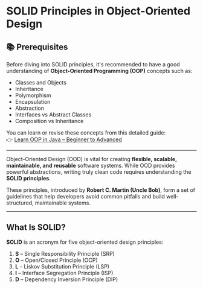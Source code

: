 <!--
author: "Avinash Gurugubelli",
title: "Introduction to SOLID Principles in OOP",
description: "An overview of the SOLID design principles and how they help build maintainable, scalable, and clean object-oriented software.",
tags: ["SOLID", "OOP", "Clean Code", "Object-Oriented Design", "Software Principles"],
references: []
-->

# SOLID Principles in Object-Oriented Design

## 📚 Prerequisites

Before diving into SOLID principles, it's recommended to have a good understanding of **Object-Oriented Programming (OOP)** concepts such as:

- Classes and Objects
- Inheritance
- Polymorphism
- Encapsulation
- Abstraction
- Interfaces vs Abstract Classes
- Composition vs Inheritance

You can learn or revise these concepts from this detailed guide:  
👉 [Learn OOP in Java – Beginner to Advanced](../oops/01-introduction.md)

---


Object-Oriented Design (OOD) is vital for creating **flexible, scalable, maintainable, and reusable** software systems. While OOD provides powerful abstractions, writing truly clean code requires understanding the **SOLID principles**.

These principles, introduced by **Robert C. Martin (Uncle Bob)**, form a set of guidelines that help developers avoid common pitfalls and build well-structured, maintainable systems.

---

## What Is SOLID?

**SOLID** is an acronym for five object-oriented design principles:

1. **S** – Single Responsibility Principle (SRP)  
2. **O** – Open/Closed Principle (OCP)  
3. **L** – Liskov Substitution Principle (LSP)  
4. **I** – Interface Segregation Principle (ISP)  
5. **D** – Dependency Inversion Principle (DIP)
